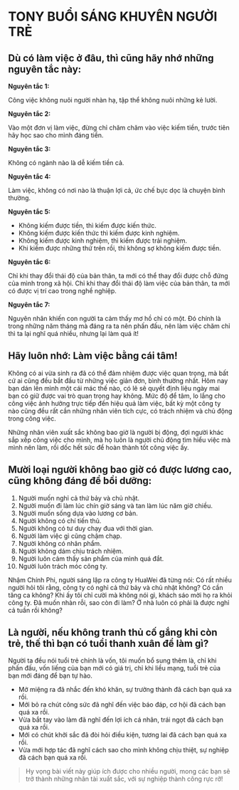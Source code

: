 # TONY BUỔI SÁNG KHUYÊN NGƯỜI TRẺ

## Dù có làm việc ở đâu, thì cũng hãy nhớ những nguyên tắc này:

**Nguyên tắc 1:**

Công việc không nuôi người nhàn hạ, tập thể không nuôi những kẻ lười.

**Nguyên tắc 2:**

Vào một đơn vị làm việc, đừng chỉ chăm chăm vào việc kiếm tiền, trước tiên hãy học sao cho mình đáng tiền.

**Nguyên tắc 3:**

Không có ngành nào là dễ kiếm tiền cả.

**Nguyên tắc 4:**

Làm việc, không có nơi nào là thuận lợi cả, ức chế bực dọc là chuyện bình thường.

**Nguyên tắc 5:**

- Không kiếm được tiền, thì kiếm được kiến thức.
- Không kiếm được kiến thức thì kiếm được kinh nghiệm.
- Không kiếm được kinh nghiệm, thì kiếm được trải nghiệm.
- Khi kiếm được những thứ trên rồi, thì không sợ không kiếm được tiền.

**Nguyên tắc 6:**

Chỉ khi thay đổi thái độ của bản thân, ta mới có thể thay đổi được chỗ đứng của mình trong xã hội. Chỉ khi thay đổi thái độ làm việc của bản thân, ta mới có được vị trí cao trong nghề nghiệp.

**Nguyên tắc 7:**

Nguyên nhân khiến con người ta cảm thấy mơ hồ chỉ có một. Đó chính là trong những năm tháng mà đáng ra ta nên phấn đấu, nên làm việc chăm chỉ thì ta lại nghĩ quá nhiều, nhưng lại làm quá ít!

## Hãy luôn nhớ: Làm việc bằng cái tâm!

Không có ai vừa sinh ra đã có thể đảm nhiệm được việc quan trọng, mà bất cứ ai cũng đều bắt đầu từ những việc giản đơn, bình thường nhất. Hôm nay bạn dán lên mình một cái mác thế nào, có lẽ sẽ quyết định liệu ngày mai bạn có giữ được vai trò quan trọng hay không. Mức độ để tâm, lo lắng cho công việc ảnh hưởng trực tiếp đến hiệu quả làm việc, bất kỳ một công ty nào cũng đều rất cần những nhân viên tích cực, có trách nhiệm và chủ động trong công việc.

Những nhân viên xuất sắc không bao giờ là người bị động, đợi người khác sắp xếp công việc cho mình, mà họ luôn là người chủ động tìm hiểu việc mà mình nên làm, rồi dốc hết sức để hoàn thành tốt công việc ấy.

## Mười loại người không bao giờ có được lương cao, cũng không đáng để bồi dưỡng:

1. Người muốn nghỉ cả thứ bảy và chủ nhật.
2. Người muốn đi làm lúc chín giờ sáng và tan làm lúc năm giờ chiều.
3. Người muốn sống dựa vào lương cơ bản.
4. Người không có chí tiến thủ.
5. Người không có tư duy chạy đua với thời gian.
6. Người làm việc gì cũng chậm chạp.
7. Người không có nhân phẩm.
8. Người không dám chịu trách nhiệm.
9. Người luôn cảm thấy sản phẩm của mình quá đắt.
10. Người luôn trách móc công ty.

Nhậm Chính Phi, người sáng lập ra công ty HuaWei đã từng nói: Có rất nhiều người hỏi tôi rằng, công ty có nghỉ cả thứ bảy và chủ nhật không? Có cần tăng ca không? Khi ấy tôi chỉ cười mà không nói gì, khách sáo mời họ ra khỏi công ty. Đã muốn nhàn rỗi, sao còn đi làm? Ở nhà luôn có phải là được nghỉ cả tuần rồi không?

## Là người, nếu không tranh thủ cố gắng khi còn trẻ, thế thì bạn có tuổi thanh xuân để làm gì?

Người ta đều nói tuổi trẻ chính là vốn, tôi muốn bổ sung thêm là, chỉ khi phấn đấu, vốn liếng của bạn mới có giá trị, chỉ khi liều mạng, tuổi trẻ của bạn mới đáng để bạn tự hào.

- Mở miệng ra đã nhắc đến khó khăn, sự trưởng thành đã cách bạn quá xa rồi.
- Mới bỏ ra chút công sức đã nghĩ đến việc báo đáp, cơ hội đã cách bạn quá xa rồi.
- Vừa bắt tay vào làm đã nghĩ đến lợi ích cá nhân, trái ngọt đã cách bạn quá xa rồi.
- Mới có chút khởi sắc đã đòi hỏi điều kiện, tương lai đã cách bạn quá xa rồi.
- Vừa mới hợp tác đã nghĩ cách sao cho mình không chịu thiệt, sự nghiệp đã cách bạn quá xa rồi.

> Hy vọng bài viết này giúp ích được cho nhiều người, mong các bạn sẽ trở thành những nhân tài xuất sắc, với sự nghiệp thành công rực rỡ!
